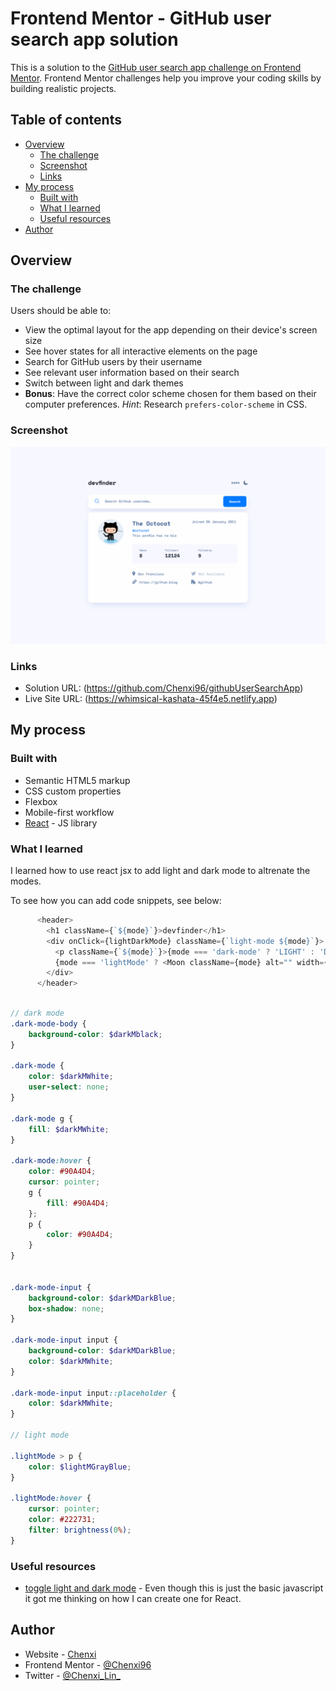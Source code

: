# Frontend Mentor - GitHub user search app solution

This is a solution to the [GitHub user search app challenge on Frontend Mentor](https://www.frontendmentor.io/challenges/github-user-search-app-Q09YOgaH6). Frontend Mentor challenges help you improve your coding skills by building realistic projects. 

## Table of contents

- [Overview](#overview)
  - [The challenge](#the-challenge)
  - [Screenshot](#screenshot)
  - [Links](#links)
- [My process](#my-process)
  - [Built with](#built-with)
  - [What I learned](#what-i-learned)
  - [Useful resources](#useful-resources)
- [Author](#author)


## Overview

### The challenge

Users should be able to:

- View the optimal layout for the app depending on their device's screen size
- See hover states for all interactive elements on the page
- Search for GitHub users by their username
- See relevant user information based on their search
- Switch between light and dark themes
- **Bonus**: Have the correct color scheme chosen for them based on their computer preferences. _Hint_: Research `prefers-color-scheme` in CSS.

### Screenshot

![](./public/whimsical-kashata-45f4e5.netlify.app_.png)

### Links

- Solution URL: (https://github.com/Chenxi96/githubUserSearchApp)
- Live Site URL: (https://whimsical-kashata-45f4e5.netlify.app)

## My process

### Built with

- Semantic HTML5 markup
- CSS custom properties
- Flexbox
- Mobile-first workflow
- [React](https://reactjs.org/) - JS library


### What I learned

I learned how to use react jsx to add light and dark mode to altrenate the modes.

To see how you can add code snippets, see below:

```js
      <header>
        <h1 className={`${mode}`}>devfinder</h1>
        <div onClick={lightDarkMode} className={`light-mode ${mode}`}>
          <p className={`${mode}`}>{mode === 'dark-mode' ? 'LIGHT' : 'DARK'}</p>
          {mode === 'lightMode' ? <Moon className={mode} alt="" width={20} height={20} /> : <Sun className={mode} alt="" width={20} height={20} /> }
        </div>
      </header>
```
```scss

// dark mode
.dark-mode-body {
    background-color: $darkMblack;
}

.dark-mode {
    color: $darkMWhite;
    user-select: none;
}

.dark-mode g {
    fill: $darkMWhite;
}

.dark-mode:hover {
    color: #90A4D4;
    cursor: pointer;
    g {
        fill: #90A4D4;
    };
    p {
        color: #90A4D4;
    }
}


.dark-mode-input {
    background-color: $darkMDarkBlue;
    box-shadow: none;
}

.dark-mode-input input {
    background-color: $darkMDarkBlue;
    color: $darkMWhite;
}

.dark-mode-input input::placeholder {
    color: $darkMWhite;
}

// light mode

.lightMode > p {
    color: $lightMGrayBlue;
}

.lightMode:hover {
    cursor: pointer;
    color: #222731;
    filter: brightness(0%);
}
```

### Useful resources

- [toggle light and dark mode](https://www.w3schools.com/howto/howto_js_toggle_dark_mode.asp) - Even though this is just the basic javascript it got me thinking on how I can create one for React.


## Author

- Website - [Chenxi](https://my-portfolio-vert-xi-14.vercel.app/)
- Frontend Mentor - [@Chenxi96](https://www.frontendmentor.io/profile/Chenxi96)
- Twitter - [@Chenxi_Lin_](https://www.twitter.com/Chenxi_Lin_)



